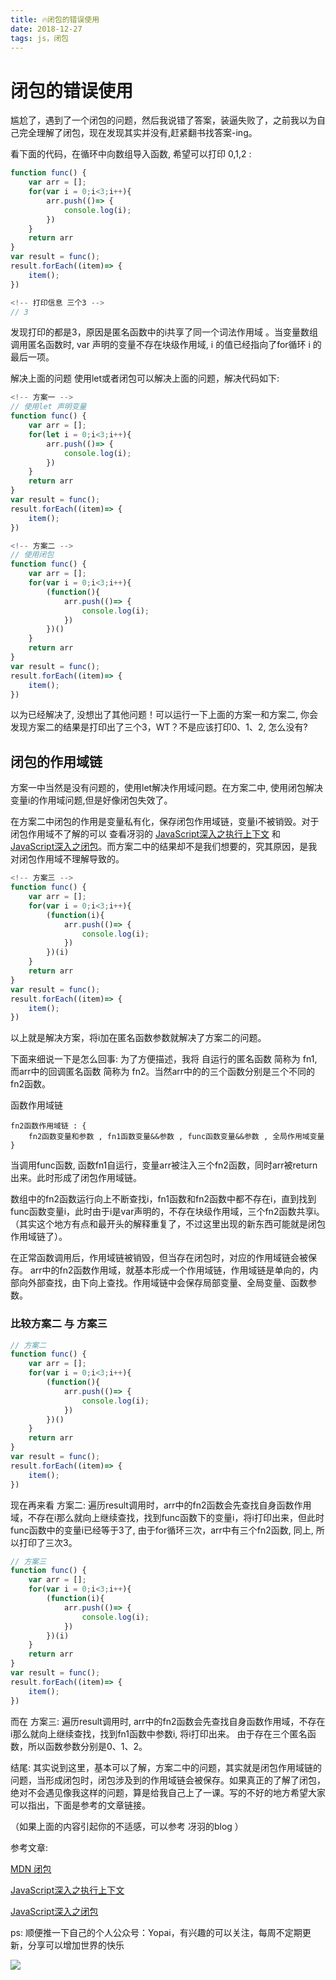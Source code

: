 ```yaml
---
title: 🔥闭包的错误使用
date: 2018-12-27
tags: js，闭包
---
```

# 闭包的错误使用

尴尬了，遇到了一个闭包的问题，然后我说错了答案，装逼失败了，之前我以为自己完全理解了闭包，现在发现其实并没有,赶紧翻书找答案-ing。

看下面的代码，在循环中向数组导入函数, 希望可以打印 0,1,2 :

```javascript
function func() {
    var arr = [];
    for(var i = 0;i<3;i++){
        arr.push(()=> {
            console.log(i);
        })
    }
    return arr
}
var result = func();
result.forEach((item)=> {
    item();
})

<!-- 打印信息 三个3 -->
// 3
```
发现打印的都是3，原因是匿名函数中的i共享了同一个词法作用域 。当变量数组调用匿名函数时, var 声明的变量不存在块级作用域, i 的值已经指向了for循环 i 的最后一项。

解决上面的问题
使用let或者闭包可以解决上面的问题，解决代码如下: 
```javascript
<!-- 方案一 -->
// 使用let 声明变量
function func() {
    var arr = [];
    for(let i = 0;i<3;i++){
        arr.push(()=> {
            console.log(i);
        })
    }
    return arr
}
var result = func();
result.forEach((item)=> {
    item();
})

<!-- 方案二 -->
// 使用闭包
function func() {
    var arr = [];
    for(var i = 0;i<3;i++){
        (function(){
            arr.push(()=> {
                console.log(i);
            })
        })()
    }
    return arr
}
var result = func();
result.forEach((item)=> {
    item();
})
```
以为已经解决了, 没想出了其他问题！可以运行一下上面的方案一和方案二, 你会发现方案二的结果是打印出了三个3，WT？不是应该打印0、1、2, 怎么没有?

## 闭包的作用域链
方案一中当然是没有问题的，使用let解决作用域问题。在方案二中, 使用闭包解决变量i的作用域问题,但是好像闭包失效了。

在方案二中闭包的作用是变量私有化，保存闭包作用域链，变量i不被销毁。对于闭包作用域不了解的可以 查看冴羽的 [JavaScript深入之执行上下文](https://github.com/mqyqingfeng/Blog/issues/8) 和 [JavaScript深入之闭包](https://github.com/mqyqingfeng/Blog/issues/9)。而方案二中的结果却不是我们想要的，究其原因，是我对闭包作用域不理解导致的。
```javascript
<!-- 方案三 -->
function func() {
    var arr = [];
    for(var i = 0;i<3;i++){
        (function(i){
            arr.push(()=> {
                console.log(i);
            })
        })(i)
    }
    return arr
}
var result = func();
result.forEach((item)=> {
    item();
})
```
以上就是解决方案，将i加在匿名函数参数就解决了方案二的问题。

下面来细说一下是怎么回事:  为了方便描述，我将 自运行的匿名函数 简称为 fn1, 而arr中的回调匿名函数 简称为 fn2。当然arr中的的三个函数分别是三个不同的 fn2函数。

函数作用域链 
```
fn2函数作用域链 : {
    fn2函数变量和参数 , fn1函数变量&&参数 , func函数变量&&参数 , 全局作用域变量
}
```
当调用func函数, 函数fn1自运行，变量arr被注入三个fn2函数，同时arr被return出来。此时形成了闭包作用域链。

数组中的fn2函数运行向上不断查找i，fn1函数和fn2函数中都不存在i，直到找到func函数变量i，此时由于i是var声明的，不存在块级作用域，三个fn2函数共享i。（其实这个地方有点和最开头的解释重复了，不过这里出现的新东西可能就是闭包作用域链了）。

在正常函数调用后，作用域链被销毁，但当存在闭包时，对应的作用域链会被保存。 arr中的fn2函数作用域，就基本形成一个作用域链，作用域链是单向的，内部向外部查找，由下向上查找。作用域链中会保存局部变量、全局变量、函数参数。

### 比较方案二 与 方案三 

```javascript
// 方案二
function func() {
    var arr = [];
    for(var i = 0;i<3;i++){
        (function(){
            arr.push(()=> {
                console.log(i);
            })
        })()
    }
    return arr
}
var result = func();
result.forEach((item)=> {
    item();
})
```

现在再来看 方案二: 遍历result调用时，arr中的fn2函数会先查找自身函数作用域，不存在i那么就向上继续查找，找到func函数下的变量i，将i打印出来，但此时func函数中的变量i已经等于3了, 由于for循环三次，arr中有三个fn2函数, 同上, 所以打印了三次3。
```javascript
// 方案三
function func() {
    var arr = [];
    for(var i = 0;i<3;i++){
        (function(i){
            arr.push(()=> {
                console.log(i);
            })
        })(i)
    }
    return arr
}
var result = func();
result.forEach((item)=> {
    item();
})
```
而在 方案三: 遍历result调用时, arr中的fn2函数会先查找自身函数作用域，不存在i那么就向上继续查找，找到fn1函数中参数i, 将i打印出来。 由于存在三个匿名函数，所以函数参数分别是0、1、2。

结尾: 其实说到这里，基本可以了解，方案二中的问题，其实就是闭包作用域链的问题，当形成闭包时，闭包涉及到的作用域链会被保存。如果真正的了解了闭包，绝对不会遇见像我这样的问题，算是给我自己上了一课。写的不好的地方希望大家可以指出，下面是参考的文章链接。

（如果上面的内容引起你的不适感，可以参考 冴羽的blog ）

参考文章:

[MDN 闭包](https://developer.mozilla.org/zh-CN/docs/Web/JavaScript/Closures)

[JavaScript深入之执行上下文](https://github.com/mqyqingfeng/Blog/issues/8)

[JavaScript深入之闭包](https://github.com/mqyqingfeng/Blog/issues/9)

ps: 顺便推一下自己的个人公众号：Yopai，有兴趣的可以关注，每周不定期更新，分享可以增加世界的快乐

![](/webChat1.png)
